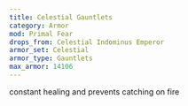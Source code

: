 ```yaml
---
title: Celestial Gauntlets
category: Armor
mod: Primal Fear
drops_from: Celestial Indominus Emperor
armor_set: Celestial
armor_type: Gauntlets
max_armor: 14106
---
```


constant healing and prevents catching on fire